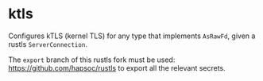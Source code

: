 # ktls

Configures kTLS (kernel TLS) for any type that implements `AsRawFd`, given a
rustls `ServerConnection`.

The `export` branch of this rustls fork must be used:
https://github.com/hapsoc/rustls to export all the relevant secrets.

